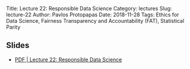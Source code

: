 Title: Lecture 22: Responsible Data Science
Category: lectures
Slug: lecture-22
Author: Pavlos Protopapas
Date: 2018-11-28
Tags: Ethics for Data Science, Fairness Transparency and Accountability (FAT), Statistical Parity


## Slides

- [PDF | Lecture 22: Responsible Data Science]({attach}presentation/lecture22_responsible_ds.pdf)